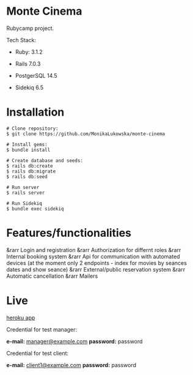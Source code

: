 # Monte Cinema

Rubycamp project.

Tech Stack:

* Ruby: 3.1.2

* Rails 7.0.3

* PostgerSQL 14.5

* Sidekiq 6.5

# Installation

```
# Clone repository:
$ git clone https://github.com/MonikaLukowska/monte-cinema

# Install gems:
$ bundle install

# Create database and seeds:
$ rails db:create
$ rails db:migrate
$ rails db:seed

# Run server
$ rails server

# Run Sidekiq
$ bundle exec sidekiq
```

# Features/functionalities

&rarr Login and registration
&rarr Authorization for differnt roles
&rarr Internal booking system
&rarr Api for communication with automated devices (at the moment only 2 endpoints - index for movies by seances dates and show seance)
&rarr External/public reservation system
&rarr Automatic cancellation
&rarr Mailers

# Live
[heroku app](https://monka-monte-cinema.herokuapp.com/)

Credential for test manager:

**e-mail:** manager@example.com
**password:** password

Credential for test client:

**e-mail:** client1@example.com
**password:** password
